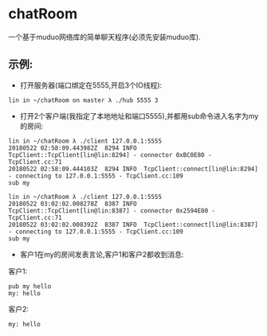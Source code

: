 # chatRoom
一个基于muduo网络库的简单聊天程序(必须先安装muduo库).
## 示例:
- 打开服务器(端口绑定在5555,开启3个IO线程):    
```
lin in ~/chatRoom on master λ ./hub 5555 3  
```
- 打开2个客户端(我指定了本地地址和端口5555),并都用sub命令进入名字为my的房间: 
```
lin in ~/chatRoom λ ./client 127.0.0.1:5555
20180522 02:58:09.443982Z  8294 INFO  TcpClient::TcpClient[lin@lin:8294] - connector 0xBC0E80 - TcpClient.cc:71
20180522 02:58:09.444103Z  8294 INFO  TcpClient::connect[lin@lin:8294] - connecting to 127.0.0.1:5555 - TcpClient.cc:109
sub my
```

```
lin in ~/chatRoom λ ./client 127.0.0.1:5555
20180522 03:02:02.008278Z  8387 INFO  TcpClient::TcpClient[lin@lin:8387] - connector 0x2594E80 - TcpClient.cc:71
20180522 03:02:02.008392Z  8387 INFO  TcpClient::connect[lin@lin:8387] - connecting to 127.0.0.1:5555 - TcpClient.cc:109
sub my
```
- 客户1在my的房间发表言论,客户1和客户2都收到消息:  

客户1:
```
pub my hello
my: hello
```
客户2:  
```
my: hello
```


